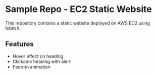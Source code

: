 # Sample Repo - EC2 Static Website

This repository contains a static website deployed on AWS EC2 using NGINX.

## Features
- Hover effect on heading
- Clickable heading with alert
- Fade-in animation

